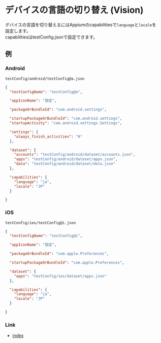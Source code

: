 # デバイスの言語の切り替え (Vision)

デバイスの言語を切り替えるにはAppiumのcapabilitiesで`language`と`locale`を設定します。<br>
capabilitiesはtestConfig.jsonで設定できます。

## 例

### Android

`testConfig/android/testConfig@a.json`

```json
{
  "testConfigName": "testConfig@a",

  "appIconName": "設定",

  "packageOrBundleId": "com.android.settings",

  "startupPackageOrBundleId": "com.android.settings",
  "startupActivity": "com.android.settings.Settings",

  "settings": {
    "always_finish_activities": "0"
  },

  "dataset": {
    "accounts": "testConfig/android/dataset/accounts.json",
    "apps": "testConfig/android/dataset/apps.json",
    "data": "testConfig/android/dataset/data.json"
  },

  "capabilities": {
    "language": "ja",
    "locale": "JP"
  }

}
```

### iOS

`testConfig/ios/testConfig@i.json`

```json
{
  "testConfigName": "testConfig@i",

  "appIconName": "設定",

  "packageOrBundleId": "com.apple.Preferences",

  "startupPackageOrBundleId": "com.apple.Preferences",

  "dataset": {
    "apps": "testConfig/ios/dataset/apps.json"
  },

  "capabilities": {
    "language": "ja",
    "locale": "JP"
  }

}
```

### Link

- [index](../../../index_ja.md)
